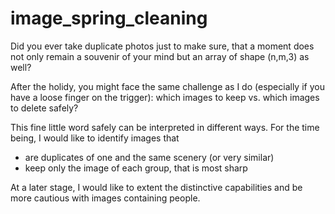 # image_spring_cleaning
Did you ever take duplicate photos just to make sure, that a moment does not only remain a souvenir of your mind but an array of shape (n,m,3) as well?

After the holidy, you might face the same challenge as I do (especially if you have a loose finger on the trigger): 
which images to keep vs. which images to delete safely?

This fine little word safely can be interpreted in different ways. For the time being, I would like to identify images that
* are duplicates of one and the same scenery (or very similar)
* keep only the image of each group, that is most sharp

At a later stage, I would like to extent the distinctive capabilities and be more cautious with images containing people.

